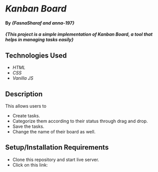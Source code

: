# _Kanban Board_

#### By _{FasnaSharaf and anna-197}_

#### _{This project is a simple implementation of Kanban Board, a tool that helps in managing tasks easily}_

## Technologies Used

* _HTML_
* _CSS_
* _Vanilla JS_


## Description

This allows users to 

* Create tasks.
* Categorize them according to their status through drag and drop.
* Save the tasks.
* Change the name of their board as well.

## Setup/Installation Requirements

* Clone this repository and start live server.
* Click on this link: 




